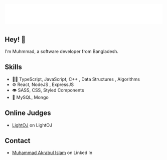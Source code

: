 <h1 align="center">
  <img src="https://raw.githubusercontent.com/akrabulislam/akrabulislam/main/name.svg" alt="Muhammad Akrabul Islam" />
</h1>

## Hey! 👋
I'm Muhmmad, a software developer from Bangladesh.


## Skills
- 👨‍💻 TypeScript, JavaScript, C++ , Data Structures , Algorithms
- ⚙️ React, NodeJS , ExpressJS
- 👁️ SASS, CSS, Styled Components
- 💽 MySQL, Mongo

## Online Judges
- [LightOJ](https://lightoj.com/user/akrabulislam) on LightOJ

## Contact
- [Muhammad Akrabul Islam](https://www.linkedin.com/in/muhammad-akrabul-islam-b3b36112b/) on Linked In
